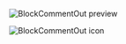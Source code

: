 

![BlockCommentOut preview](https://raw2.github.com/ShingoFukuyama/images/master/block_commentout.gif)

![BlockCommentOut icon](https://raw.githubusercontent.com/ShingoFukuyama/BlockCommentOut.popclipext/master/block_commentout.popclipext/block_commentout.png)
